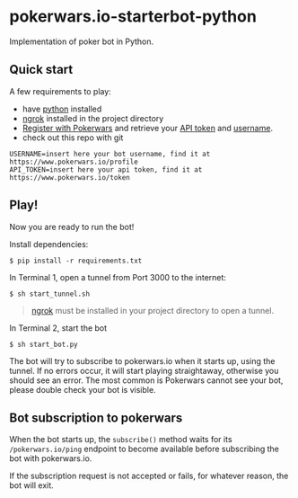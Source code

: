 # pokerwars.io-starterbot-python
Implementation of poker bot in Python.


## Quick start
A few requirements to play:
- have [python](https://www.python.org/) installed
- [ngrok](https://ngrok.com/) installed in the project directory
- [Register with Pokerwars](https://www.pokerwars.io/) and retrieve your [API token](https://www.pokerwars.io/token) and [username](https://www.pokerwars.io/profile).
- check out this repo with git

```
USERNAME=insert here your bot username, find it at https://www.pokerwars.io/profile
API_TOKEN=insert here your api token, find it at https://www.pokerwars.io/token
```

## Play!
Now you are ready to run the bot!

Install dependencies:
```
$ pip install -r requirements.txt
```

In Terminal 1, open a tunnel from Port 3000 to the internet:
```
$ sh start_tunnel.sh
```
> [ngrok](https://ngrok.com/) must be installed in your project directory to open a tunnel.

In Terminal 2, start the bot
```
$ sh start_bot.py
```

The bot will try to subscribe to pokerwars.io when it starts up, using the tunnel. If no errors occur, it will start playing straightaway, otherwise you should see an error. The most common is Pokerwars cannot see your bot, please double check your bot is visible.


## Bot subscription to pokerwars
When the bot starts up, the ```subscribe()``` method waits for its ```/pokerwars.io/ping``` endpoint to become available before subscribing the bot with pokerwars.io.

If the subscription request is not accepted or fails, for whatever reason, the bot will exit.
